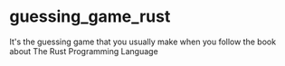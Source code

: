 # guessing_game_rust
It's the guessing game that you usually make when you follow the book about The Rust Programming Language
